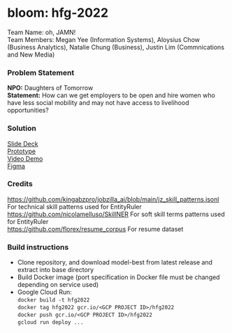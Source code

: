 # bloom: hfg-2022
Team Name: oh, JAMN!\
Team Members: Megan Yee (Information Systems), Aloysius Chow (Business Analytics), Natalie Chung (Business), Justin Lim (Commnications and New Media)

### Problem Statement
**NPO:** Daughters of Tomorrow\
**Statement:** How can we get employers to be open and hire women who have less social mobility and may not have access to livelihood opportunities?

### Solution
[Slide Deck](https://docs.google.com/presentation/d/1Fpuio0WL8BtbNvVMoac9N5ahdEWtRjsNWSPDTEnSJXQ/edit?usp=sharing) \
[Prototype](https://hfg2022-xeqmq7fm5a-uc.a.run.app/) \
[Video Demo](https://youtu.be/e9RDUqWFbJ0) \
[Figma](https://www.figma.com/file/KCCUnEaiC6M9Ccg8HVKvr5/DSC-Hackathon-UI%2FUX-Mockup?node-id=0%3A1)


### Credits
https://github.com/kingabzpro/jobzilla_ai/blob/main/jz_skill_patterns.jsonl
For technical skill patterns used for EntityRuler\
https://github.com/nicolamelluso/SkillNER
For soft skill terms patterns used for EntityRuler\
https://github.com/florex/resume_corpus
For resume dataset

### Build instructions
- Clone repository, and download model-best from latest release and extract into base directory
- Build Docker image (port specification in Docker file must be changed depending on service used)
- Google Cloud Run:\
```docker build -t hfg2022```\
```docker tag hfg2022 gcr.io/<GCP PROJECT ID>/hfg2022```\
```docker push gcr.io/<GCP PROJECT ID>/hfg2022```\
```gcloud run deploy ...```

